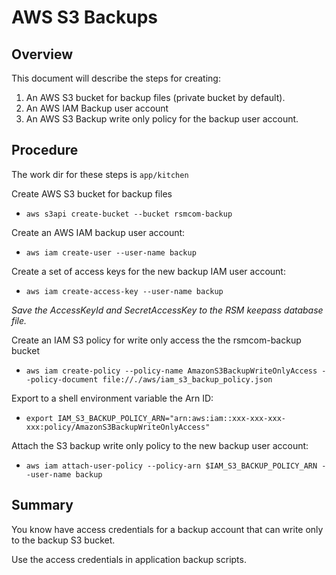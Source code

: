# AWS S3 Backups

## Overview

This document will describe the steps for creating:

1. An AWS S3 bucket for backup files (private bucket by default).
2. An AWS IAM Backup user account
3. An AWS S3 Backup write only policy for the backup user account.

## Procedure

The work dir for these steps is `app/kitchen`

Create AWS S3 bucket for backup files

- `aws s3api create-bucket --bucket rsmcom-backup`

Create an AWS IAM backup user account:

- `aws iam create-user --user-name backup`

Create a set of access keys for the new backup IAM user account:

- `aws iam create-access-key --user-name backup`

*Save the AccessKeyId and SecretAccessKey to the RSM keepass database file.*

Create an IAM S3 policy for write only access the the rsmcom-backup bucket

- `aws iam create-policy --policy-name AmazonS3BackupWriteOnlyAccess --policy-document file://./aws/iam_s3_backup_policy.json`

Export to a shell environment variable the Arn ID:

- `export IAM_S3_BACKUP_POLICY_ARN="arn:aws:iam::xxx-xxx-xxx-xxx:policy/AmazonS3BackupWriteOnlyAccess"`

Attach the S3 backup write only policy to the new backup user account:

- `aws iam attach-user-policy --policy-arn $IAM_S3_BACKUP_POLICY_ARN --user-name backup`

## Summary

You know have access credentials for a backup account that can write only to the backup S3 bucket.

Use the access credentials in application backup scripts.
